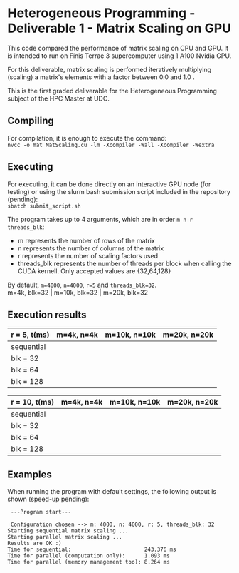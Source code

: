 # Heterogeneous Programming - Deliverable 1 - Matrix Scaling on GPU  
This code compared the performance of matrix scaling on CPU and GPU. It is intended to run on Finis Terrae 3 supercomputer using 1 A100 Nvidia GPU.  
  
For this deliverable, matrix scaling is performed iteratively multiplying (scaling) a matrix's elements with a factor between 0.0 and 1.0 .  

This is the first graded deliverable for the Heterogeneous Programming subject of the HPC Master at UDC.  
  
## Compiling  
For compilation, it is enough to execute the command:  
`nvcc -o mat MatScaling.cu -lm -Xcompiler -Wall -Xcompiler -Wextra`   

## Executing  
For executing, it can be done directly on an interactive GPU node (for testing) or using the slurm bash submission script included in the repository (pending):    
`sbatch submit_script.sh`  

The program takes up to 4 arguments, which are in order `m n r threads_blk`:  
- m represents the number of rows of the matrix  
- n represents the number of columns of the matrix  
- r represents the number of scaling factors used  
- threads_blk represents the number of threads per block when calling the CUDA kernell. Only accepted values are {32,64,128}  

By default, `m=4000`, `n=4000`, `r=5` and `threads_blk=32`.  
m=4k, blk=32 | m=10k, blk=32 | m=20k, blk=32  

## Execution results  

| r = 5, t(ms) | m=4k, n=4k | m=10k, n=10k | m=20k, n=20k |
| ------------ | ---------- | ------------ | ------------ |
| sequential   |            |              |              |
| blk = 32     |            |              |              |
| blk = 64     |            |              |              |
| blk = 128    |            |              |              |

| r = 10, t(ms) | m=4k, n=4k | m=10k, n=10k | m=20k, n=20k |
| ------------- | ---------- | ------------ | ------------ |
| sequential    |            |              |              |
| blk = 32      |            |              |              |
| blk = 64      |            |              |              |
| blk = 128     |            |              |              |


## Examples
When running the program with default settings, the following output is shown (speed-up pending):  

```
 ---Program start---

 Configuration chosen --> m: 4000, n: 4000, r: 5, threads_blk: 32
Starting sequential matrix scaling ... 
Starting parallel matrix scaling ... 
Results are OK :)
Time for sequential:                       243.376 ms
Time for parallel (computation only):      1.093 ms
Time for parallel (memory management too): 8.264 ms
```